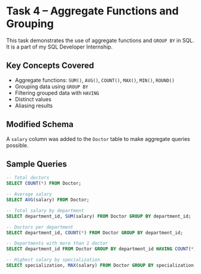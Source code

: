 # Task 4 – Aggregate Functions and Grouping

This task demonstrates the use of aggregate functions and `GROUP BY` in SQL. It is a part of my SQL Developer Internship.

##  Key Concepts Covered

- Aggregate functions: `SUM()`, `AVG()`, `COUNT()`, `MAX()`, `MIN()`, `ROUND()`
- Grouping data using `GROUP BY`
- Filtering grouped data with `HAVING`
- Distinct values
- Aliasing results

##  Modified Schema

A `salary` column was added to the `Doctor` table to make aggregate queries possible.

##  Sample Queries

```sql
-- Total doctors
SELECT COUNT(*) FROM Doctor;

-- Average salary
SELECT AVG(salary) FROM Doctor;

-- Total salary by department
SELECT department_id, SUM(salary) FROM Doctor GROUP BY department_id;

-- Doctors per department
SELECT department_id, COUNT(*) FROM Doctor GROUP BY department_id;

-- Departments with more than 1 doctor
SELECT department_id FROM Doctor GROUP BY department_id HAVING COUNT(*) > 1;

-- Highest salary by specialization
SELECT specialization, MAX(salary) FROM Doctor GROUP BY specialization;

